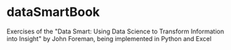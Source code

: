 # dataSmartBook
Exercises of the "Data Smart: Using Data Science to Transform Information into Insight" by John Foreman, being implemented in Python and Excel
